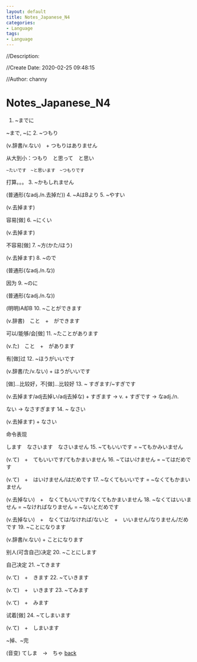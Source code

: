 ```yaml
---
layout: default
title: Notes_Japanese_N4
categories:
- Language
tags:
- Language
---
```

//Description:

//Create Date: 2020-02-25 09:48:15

//Author: channy

# Notes_Japanese_N4

1. ~までに

~まで, ~に
2. ~つもり

(v.辞書/v.ない)　+ つもりはありません

从大到小：つもり　と思って　と思い

	~たいです　~と思います　~つもりです

打算。。。
3. ~かもしれません

(普通形(なadj./n.去掉だ))
4. ~AはBより
5. ~やすい

(v.去掉ます)

容易[做]
6. ~にくい

(v.去掉ます)

不容易[做]
7. ~方(かた/ほう)

(v.去掉ます)
8. ~ので

(普通形(なadj./n.な))

因为
9. ~のに

(普通形(なadj./n.な))

(明明)A却B
10. ~ことができます

(v.辞書)　こと　+　ができます

可以/能够/会[做]
11. ~たことがあります

(v.た)　こと　+　があります

有[做]过
12. ~ほうがいいです

(v.辞書/た/v.ない) + ほうがいいです

[做]...比较好，不[做]...比较好
13. ~ すぎます/~すぎです

(v.去掉ます/adj去掉い/adj去掉な) + すぎます -> v.
				 + すぎです -> なadj./n.

ない -> なさすぎます 
14. ~ なさい

 (v.去掉ます) + なさい

命令表现

します　なさいます　なさいません
15. ~てもいいです = ~てもかみいません

(v.て)　+　てもいいです/てもかまいません
16. ~てはいけません = ~てはだめです

(v.て)　+　はいけません/はだめです
17. ~なくてもいいです = ~なくてもかまいません

(v.去掉ない)　+　なくてもいいです/なくてもかまいません 
18. ~なくてはいいません = ~なければなりません = ~ないとだめです

 (v.去掉ない)　+　なくては/なければ/ないと　+　いいません/なりません/だめです
19. ~ことになります

 (v.辞書/v.ない) + ことになります

别人(可含自己)决定
20. ~ことにします

自己决定
21. ~てきます

(v.て)　+　きます
22. ~ていきます

(v.て)　+　いきます
23. ~てみます

(v.て)　+　みます

试着[做]
24. ~てしまいます

(v.て)　+　しまいます

~掉、~完

(音变) てしま　->　ちゃ
[back](/)

